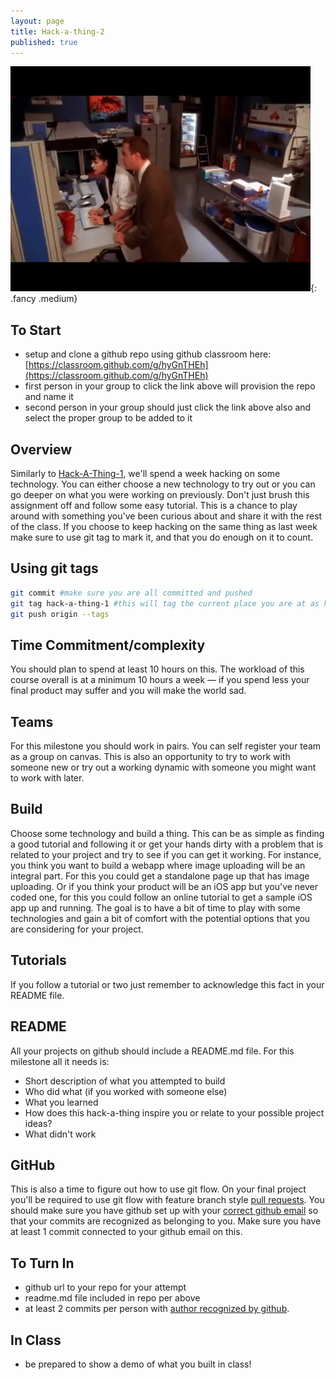 ```yaml
---
layout: page
title: Hack-a-thing-2
published: true
---
```


![](img/hack-a-thing.gif){: .fancy .medium}

## To Start

* setup and clone a github repo using github classroom here: [https://classroom.github.com/g/hyGnTHEh](https://classroom.github.com/g/hyGnTHEh)
* first person in your group to click the link above will provision the repo and name it
* second person in your group should just click the link above also and select the proper group to be added to it


## Overview
Similarly to [Hack-A-Thing-1](hack-a-thing-1), we'll spend a week hacking on some technology. You can either choose a new technology to try out or you can go deeper on what you were working on previously.  Don't just brush this assignment off and follow some easy tutorial.  This is a chance to play around with something you've been curious about and share it with the rest of the class.  If you choose to keep hacking on the same thing as last week make sure to use git tag to mark it, and that you do enough on it to count.   

## Using git tags

```bash
git commit #make sure you are all committed and pushed
git tag hack-a-thing-1 #this will tag the current place you are at as hack-a-thing-1
git push origin --tags
```


## Time Commitment/complexity

You should plan to spend at least 10 hours on this. The workload of this course overall is at a minimum 10 hours a week — if you spend less your final product may suffer and you will make the world sad.

## Teams

For this milestone you should work in pairs.  You can self register your team as a group on canvas. This is also an opportunity to try to work with someone new or try out a working dynamic with someone you might want to work with later.

## Build

Choose some technology and build a thing.  This can be as simple as finding a good tutorial and following it or get your hands dirty with a problem that is related to your project and try to see if you can get it working.  For instance, you think you want to build a webapp where image uploading will be an integral part. For this you could get a standalone page up that has image uploading.  Or if you think your product will be an iOS app but you've never coded one, for this you could follow an online tutorial to get a sample iOS app up and running.  The goal is to have a bit of time to play with some technologies and gain a bit of comfort with the potential options that you are considering for your project.

## Tutorials

If you follow a tutorial or two just remember to acknowledge this fact in your README file.

## README

All your projects on github should include a README.md file.  For this milestone all it needs is:

* Short description of what you attempted to build
* Who did what (if you worked with someone else)
* What you learned
* How does this hack-a-thing inspire you or relate to your possible project ideas?
* What didn't work

## GitHub

This is also a time to figure out how to use git flow.  On your final project you'll be required to use git flow with feature branch style [pull requests](https://yangsu.github.io/pull-request-tutorial/).   You should make sure you have github set up with your [correct github email](https://help.github.com/articles/setting-your-email-in-git/) so that your commits are recognized as belonging to you.  Make sure you have at least 1 commit connected to your github email on this.


## To Turn In

* github url to your repo for your attempt
* readme.md file included in repo per above
* at least 2 commits per person with [author recognized by github](https://help.github.com/articles/why-are-my-commits-linked-to-the-wrong-user/#commits-are-not-linked-to-any-user).

## In Class

* be prepared to show a demo of what you built in class!
